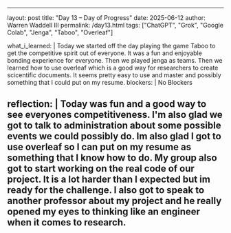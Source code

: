 ---
layout: post
title: "Day 13 – Day of Progress"
date: 2025-06-12
author: Warren Waddell III
permalink: /day13.html
tags: ["ChatGPT", "Grok", "Google Colab", "Jenga", "Taboo", "Overleaf"]

what_i_learned: |
  Today we started off the day playing the game Taboo to get the competitive spirit out of everyone. It was a fun and enjoyable bonding experience for everyone. Then we played jenga as teams. Then we learned how to use overleaf which is a good way for researchers to create scicentific documents. It seems pretty easy to use and master and possibly something that I could put on my resume. 
blockers: |
  No Blockers

reflection: |
  Today was fun and a good way to see everyones competitiveness. I'm also glad we got to talk to administration about some possible events we could possibly do. Im also glad I got to use overleaf so I can put on my resume as something that I know how to do. My group also got to start working on the real code of our project. It is a lot harder than I expected but im ready for the challenge. I also got to speak to another professor about my project and he really opened my eyes to thinking like an engineer when it comes to research.
  ---

